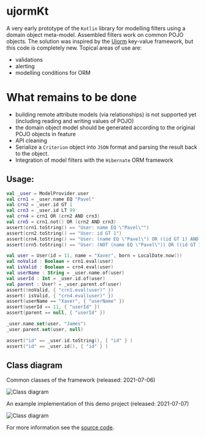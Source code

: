 # ujormKt

A very early prototype of the `Kotlin` library for modelling filters using a domain object meta-model.
Assembled filters work on common POJO objects.
The solution was inspired by the [Ujorm](https://pponec.github.io/ujorm/www/index.html) key-value framework, but this code is completely new.
Topical areas of use are:

- validations
- alerting
- modelling conditions for ORM

# What remains to be done

- building remote attribute models (via relationships) is not supported yet (including reading and writing values of POJO)
- the domain object model should be generated according to the original POJO objects in feature
- API cleaning
- Serialize a `Criterion` object into `JSON` format and parsing the result back to the object.
- Integration of model filters with the `Hibernate` ORM framework


## Usage:

```kotlin
val _user = ModelProvider.user
val crn1 = _user.name EQ "Pavel"
val crn2 = _user.id GT 1
val crn3 = _user.id LT 99
val crn4 = crn1 OR (crn2 AND crn3)
val crn5 = crn1.not() OR (crn2 AND crn3)
assert(crn1.toString() == "User: name EQ \"Pavel\"")
assert(crn2.toString() == "User: id GT 1")
assert(crn4.toString() == "User: (name EQ \"Pavel\") OR ((id GT 1) AND (id LT 99))")
assert(crn5.toString() == "User: (NOT (name EQ \"Pavel\")) OR ((id GT 1) AND (id LT 99))")

val user = User(id = 11, name = "Xaver", born = LocalDate.now())
val noValid : Boolean = crn1.eval(user)
val isValid : Boolean = crn4.eval(user)
val userName : String = _user.name.of(user)
val userId : Int = _user.id.of(user)
val parent : User? = _user.parent.of(user)
assert(!noValid, { "crn1.eval(user)" })
assert( isValid, { "crn4.eval(user)" })
assert(userName == "Xaver", { "userName" })
assert(userId == 11, { "userId" })
assert(parent == null, { "userId" })

_user.name.set(user, "James")
_user.parent.set(user, null)

assert("id" == _user.id.toString(), { "id" } )
assert("id" == _user.id(), { "id" } )
``````

## Class diagram

Common classes of the framework (released: 2021-07-06)

![Class diagram](docs/Ujorm.png)

An example implementation of this demo project (released: 2021-07-07)

![Class diagram](docs/Demo.png)

For more information see the 
[source code](https://github.com/pponec/ujormKt/blob/main/src/main/java/org/ujorm/kotlin/Demo.kt).